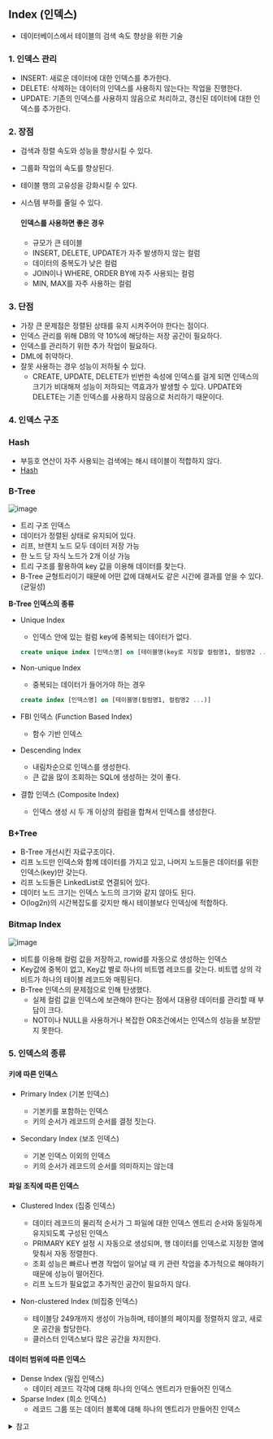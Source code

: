 ## Index (인덱스)

- 데이터베이스에서 테이블의 검색 속도 향상을 위한 기술

### 1. 인덱스 관리
- INSERT: 새로운 데이터에 대한 인덱스를 추가한다.
- DELETE: 삭제하는 데이터의 인덱스를 사용하지 않는다는 작업을 진행한다.
- UPDATE: 기존의 인덱스를 사용하지 않음으로 처리하고, 갱신된 데이터에 대한 인덱스를 추가한다.

### 2. 장점
- 검색과 정렬 속도와 성능을 향상시킬 수 있다.
- 그룹화 작업의 속도를 향상된다.
- 테이블 행의 고유성을 강화시킬 수 있다.
- 시스템 부하를 줄일 수 있다.

    #### 인덱스를 사용하면 좋은 경우
    - 규모가 큰 테이블
    - INSERT, DELETE, UPDATE가 자주 발생하지 않는 컬럼
    - 데이터의 중복도가 낮은 컬럼
    - JOIN이나 WHERE, ORDER BY에 자주 사용되는 컬럼
    - MIN, MAX를 자주 사용하는 컬럼

### 3. 단점
- 가장 큰 문제점은 정렬된 상태를 유지 시켜주어야 한다는 점이다.
- 인덱스 관리를 위해 DB의 약 10%에 해당하는 저장 공간이 필요하다.
- 인덱스를 관리하기 위한 추가 작업이 필요하다.
- DML에 취약하다.
- 잘못 사용하는 경우 성능이 저하될 수 있다.
    - CREATE, UPDATE, DELETE가 빈번한 속성에 인덱스를 걸게 되면 인덱스의 크기가 비대해져 성능이 저하되는 역효과가 발생할 수 있다. UPDATE와 DELETE는 기존 인덱스를 사용하지 않음으로 처리하기 때문이다.

### 4. 인덱스 구조
### Hash 
- 부등호 연산이 자주 사용되는 검색에는 해시 테이블이 적합하지 않다.
- [Hash](https://github.com/ahnsoheee/TIL/blob/master/Data%20structure/HashMap_Map.md)

### B-Tree 

![image](https://user-images.githubusercontent.com/61968474/134815516-03c02fa9-d890-4da8-93de-29fea10c9446.png)

- 트리 구조 인덱스
- 데이터가 정렬된 상태로 유지되어 있다.
- 리프, 브랜치 노드 모두 데이터 저장 가능
- 한 노드 당 자식 노드가 2개 이상 가능
- 트리 구조를 활용하여 key 값을 이용해 데이터를 찾는다.
- B-Tree 균형트리이기 때문에 어떤 값에 대해서도 같은 시간에 결과를 얻을 수 있다. (균일성)

**B-Tree 인덱스의 종류**

- Unique Index
    - 인덱스 안에 있는 컬럼 key에  중복되는 데이터가 없다.
    ```sql
    create unique index [인덱스명] on [테이블명(key로 지정할 컬럼명1, 컬럼명2 ...)]
    ```
- Non-unique Index
    - 중복되는 데이터가 들어가야 하는 경우
    ```sql
    create index [인덱스명] on [테이블명(컬럼명1, 컬럼명2 ...)]
    ```
- FBI 인덱스 (Function Based Index)
    - 함수 기반 인덱스
    
- Descending Index
    - 내림차순으로 인덱스를 생성한다.
    - 큰 값을 많이 조회하는 SQL에 생성하는 것이 좋다.

- 결합 인덱스 (Composite Index)
    - 인덱스 생성 시 두 개 이상의 컬럼을 합쳐서 인덱스를 생성한다.

### B+Tree
- B-Tree 개선시킨 자료구조이다.
- 리프 노드만 인덱스와 함께 데이터를 가지고 있고, 나머지 노드들은 데이터를 위한 인덱스(key)만 갖는다.
- 리프 노드들은 LinkedList로 연결되어 있다.
- 데이터 노드 크기는 인덱스 노드의 크기와 같지 않아도 된다.
- O(log2n)의 시간복잡도를 갖지만 해시 테이블보다 인덱싱에 적합하다.


### Bitmap Index
![image](https://user-images.githubusercontent.com/61968474/134816885-30eaeee4-fd98-45d3-b2bf-311622708f09.png)

- 비트를 이용해 컬럼 값을 저장하고, rowid를 자동으로 생성하는 인덱스
- Key값에 중복이 없고, Key값 별로 하나의 비트맵 레코드를 갖는다. 비트맵 상의 각 비트가 하나의 테이블 레코드와 매핑된다.
- B-Tree 인덱스의 문제점으로 인해 탄생했다.
    - 실제 컬럼 값을 인덱스에 보관해야 한다는 점에서 대용량 데이터를 관리할 때 부담이 크다.
    - NOT이나 NULL을 사용하거나 복잡한 OR조건에서는 인덱스의 성능을 보장받지 못한다.

### 5. 인덱스의 종류
#### 키에 따른 인덱스
- Primary Index (기본 인덱스)
    - 기본키를 포함하는 인덱스
    - 키의 순서가 레코드의 순서를 결정 짓는다.

- Secondary Index (보조 인덱스)
    - 기본 인덱스 이외의 인덱스
    - 키의 순서가 레코드의 순서를 의미하지는 않는데

#### 파일 조직에 따른 인덱스
- Clustered Index (집중 인덱스)
    - 데이터 레코드의 물리적 순서가 그 파일에 대한 인덱스 엔트리 순서와 동일하게 유지되도록 구성된 인덱스
    - PRIMARY KEY 설정 시 자동으로 생성되며, 행 데이터를 인덱스로 지정한 열에 맞춰서 자동 정렬한다.
    - 조회 성능은 빠르나 변경 작업이 일어날 때 키 관련 작업을 추가적으로 해야하기 때문에 성능이 떨어진다.
    - 리프 노드가 필요없고 추가적인 공간이 필요하지 않다.
    
- Non-clustered Index (비집중 인덱스)
    - 테이블당 249개까지 생성이 가능하며, 테이블의 페이지를 정렬하지 않고, 새로운 공간을 할당한다.
    - 클러스터 인덱스보다 많은 공간을 차지한다.

#### 데이터 범위에 따른 인덱스
- Dense Index (밀집 인덱스)
    - 데이터 레코드 각각에 대해 하나의 인덱스 엔트리가 만들어진 인덱스
- Sparse Index (희소 인덱스)
    - 레코드 그룹 또는 데이터 블록에 대해 하나의 엔트리가 만들어진 인덱스


<details>
<summary>참고</summary>

- https://coding-factory.tistory.com/746
- https://brunch.co.kr/@skeks463/25
- https://rongscodinghistory.tistory.com/113

</details>